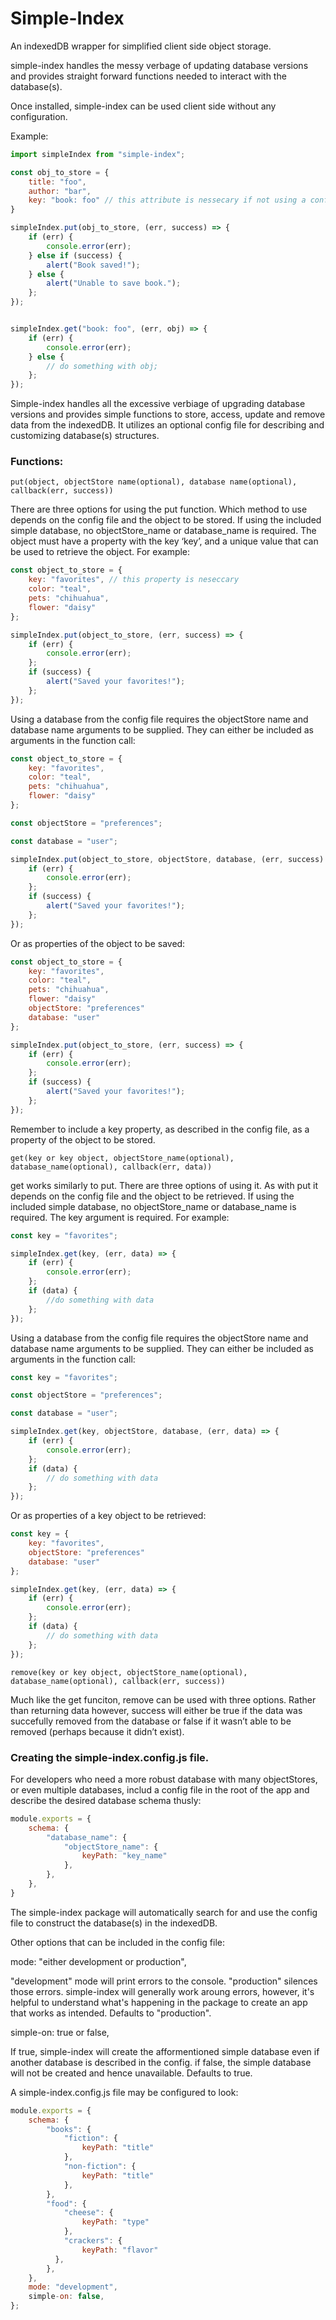 # Simple-Index
An indexedDB wrapper for simplified client side object storage.

simple-index handles the messy verbage of updating database versions and provides straight forward functions needed to interact with the database(s).

Once installed, simple-index can be used client side without any configuration. 

Example:
```javascript
import simpleIndex from "simple-index";

const obj_to_store = {
	title: "foo",
	author: "bar",
	key: "book: foo" // this attribute is nessecary if not using a config file
}

simpleIndex.put(obj_to_store, (err, success) => {
	if (err) {
		console.error(err);
	} else if (success) {
		alert("Book saved!");
	} else {
		alert("Unable to save book.");
	};
});


simpleIndex.get("book: foo", (err, obj) => {
	if (err) {
		console.error(err);
	} else {
		// do something with obj;
	};
});
```

Simple-index handles all the excessive verbiage of upgrading database versions and provides simple functions to store, access, update and remove data from the indexedDB. It utilizes an optional config file for describing and customizing database(s) structures. 


### Functions:
```
put(object, objectStore name(optional), database name(optional), callback(err, success))
```
There are three options for using the put function. Which method to use depends on the config file and the object to be stored.
If using the included simple database, no objectStore_name or database_name is required. The object must have a property with the key  ‘key’, and a unique value that can be used to retrieve the object. For example:
```javascript
const object_to_store = {
	key: "favorites", // this property is neseccary
	color: "teal",
	pets: "chihuahua",
	flower: "daisy"
};

simpleIndex.put(object_to_store, (err, success) => {
	if (err) {
		console.error(err);
	};
	if (success) {
		alert("Saved your favorites!");
	};
});
```

Using a database from the config file requires the objectStore name and database name arguments to be supplied. They can either be included as arguments in the function call:
```javascript
const object_to_store = {
	key: "favorites",
	color: "teal",
	pets: "chihuahua",
	flower: "daisy"
};

const objectStore = "preferences";

const database = "user";

simpleIndex.put(object_to_store, objectStore, database, (err, success) => {
	if (err) {
		console.error(err);
	};
	if (success) {
		alert("Saved your favorites!");
	};
});
```

Or as properties of the object to be saved:
```javascript
const object_to_store = {
	key: "favorites",
	color: "teal",
	pets: "chihuahua",
	flower: "daisy"
	objectStore: "preferences"
	database: "user"
};

simpleIndex.put(object_to_store, (err, success) => {
	if (err) {
		console.error(err);
	};
	if (success) {
		alert("Saved your favorites!");
	};
});
```

Remember to include a key property, as described in the config file, as a property of the object to be stored.

```
get(key or key object, objectStore_name(optional), database_name(optional), callback(err, data))
```
get works similarly to put. There are three options of using it. As with put it depends on the config file and the object to be retrieved.
If using the included simple database, no objectStore_name or database_name is required. The key argument is required. For example:
```javascript
const key = "favorites";

simpleIndex.get(key, (err, data) => {
	if (err) {
		console.error(err);
	};
	if (data) {
		//do something with data
	};
});
```

Using a database from the config file requires the objectStore name and database name arguments to be supplied. They can either be included as arguments in the function call:
```javascript
const key = "favorites";

const objectStore = "preferences";

const database = "user";

simpleIndex.get(key, objectStore, database, (err, data) => {
	if (err) {
		console.error(err);
	};
	if (data) {
		// do something with data
	};
});
```

Or as properties of a key object to be retrieved:
```javascript
const key = {
	key: "favorites",
	objectStore: "preferences"
	database: "user"
};

simpleIndex.get(key, (err, data) => {
	if (err) {
		console.error(err);
	};
	if (data) {
		// do something with data
	};
});
```
```
remove(key or key object, objectStore_name(optional), database_name(optional), callback(err, success))
```
Much like the get funciton, remove can be used with three options. Rather than returning data however, success will either be true if the data was succefully removed from the database or false if it wasn’t able to be removed (perhaps because it didn’t exist).  


### Creating the simple-index.config.js file.

For developers who need a more robust database with many objectStores, or even multiple databases, includ a config file in the root of the app and describe the desired database schema thusly:

```javascript
module.exports = {
	schema: {
		"database_name": {
			"objectStore_name": {
				keyPath: "key_name"
			},
		},
	},
}
```

The simple-index package will automatically search for and use the config file to construct the database(s) in the indexedDB. 


Other options that can be included in the config file:

mode: "either development or production",

"development" mode will print errors to the console. "production" silences those errors. simple-index will generally work aroung errors, however, it's helpful to understand what's happening in the package to create an app that works as intended. Defaults to "production".

simple-on: true or false,

If true, simple-index will create the afformentioned simple database even if another database is described in the config. if false, the simple database will not be created and hence unavailable. Defaults to true.


A simple-index.config.js file may be configured to look:
```javascript
module.exports = {
	schema: {
		"books": {
			"fiction": {
				keyPath: "title"
			},
			"non-fiction": {
				keyPath: "title"
			},
		},
		"food": {
			"cheese": {
				keyPath: "type"
			},
			"crackers": {
				keyPath: "flavor"
		  },
		},
	},
	mode: "development",
	simple-on: false,
};
```